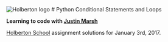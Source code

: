 <img src="https://www.holbertonschool.com/assets/holberton-logo-1cc451260ca3cd297def53f2250a9794810667c7ca7b5fa5879a569a457bf16f.png" alt="Holberton logo">
# Python Conditional Statements and Loops

**Learning to code with [Justin Marsh](https://twitter.com/dogonthecircuit)**

[Holberton School](https://www.holbertonschool.com) assignment solutions for January 3rd, 2017.
